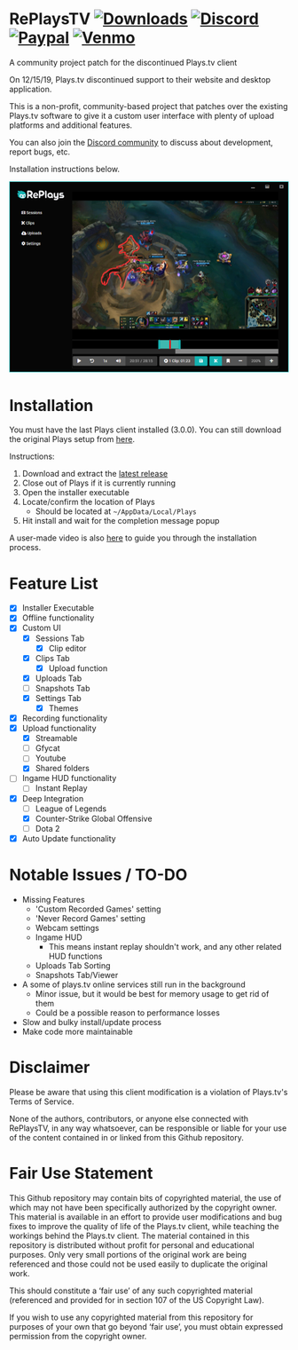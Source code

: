# RePlaysTV [![Downloads][download-badge]][download-link] [![Discord][discord-badge]][discord-link] [![Paypal][paypal-badge]][paypal-link] [![Venmo][venmo-badge]][venmo-link] 

[download-badge]: https://img.shields.io/github/downloads/lulzsun/RePlaysTV/total
[download-link]: https://github.com/lulzsun/RePlaysTV/releases/

[discord-badge]: https://img.shields.io/discord/654698116917886986?label=Discord&logo=discord
[discord-link]: https://discordapp.com/invite/Qj2BmZX

[paypal-badge]: https://img.shields.io/badge/Paypal-Donate!-%2300457C.svg?logo=paypal&style=flat
[paypal-link]: https://www.paypal.com/cgi-bin/webscr?cmd=_donations&business=AC6XUC2KNBLNN&item_name=Support+ReplaysTV+Development&currency_code=USD&source=url

[venmo-badge]: https://img.shields.io/badge/Venmo-Donate!-informational
[venmo-link]: https://venmo.com/jminquach

A community project patch for the discontinued Plays.tv client

On 12/15/19, Plays.tv discontinued support to their website and desktop application.

This is a non-profit, community-based project that patches over the existing Plays.tv software to give it a custom user interface with plenty of upload platforms and additional features.

You can also join the [Discord community](https://discordapp.com/invite/Qj2BmZX) to discuss about development, report bugs, etc.

Installation instructions below.

![Preview](/resources/preview.png)

# Installation
You must have the last Plays client installed (3.0.0). You can still download the original Plays setup from [here](https://web.archive.org/web/20191212211927/https://app-updates.plays.tv/builds/PlaysSetup.exe).

Instructions:
  1. Download and extract the [latest release](https://github.com/lulzsun/RePlaysTV/releases)
  2. Close out of Plays if it is currently running
  3. Open the installer executable 
  4. Locate/confirm the location of Plays
     * Should be located at `~/AppData/Local/Plays`
  5. Hit install and wait for the completion message popup
  
A user-made video is also [here](https://www.youtube.com/watch?v=GyWTfz2uYTM) to guide you through the installation process.

# Feature List
  * [x] Installer Executable
  * [x] Offline functionality
  * [x] Custom UI
	* [x] Sessions Tab
	  * [x] Clip editor
	* [x] Clips Tab
	  * [x] Upload function
	* [x] Uploads Tab
	* [ ] Snapshots Tab
	* [x] Settings Tab
	  * [x] Themes
  * [x] Recording functionality
  * [x] Upload functionality
    * [x] Streamable
	* [ ] Gfycat
    * [ ] Youtube
	* [x] Shared folders
  * [ ] Ingame HUD functionality
    * [ ] Instant Replay 
  * [x] Deep Integration
    * [ ] League of Legends
    * [x] Counter-Strike Global Offensive
    * [ ] Dota 2
  * [x] Auto Update functionality

# Notable Issues / TO-DO
  * Missing Features
	* 'Custom Recorded Games' setting
	* 'Never Record Games' setting
	* Webcam settings
	* Ingame HUD
	  * This means instant replay shouldn't work, and any other related HUD functions
	* Uploads Tab Sorting
	* Snapshots Tab/Viewer
  * A some of plays.tv online services still run in the background
    * Minor issue, but it would be best for memory usage to get rid of them
	* Could be a possible reason to performance losses
  * Slow and bulky install/update process
  * Make code more maintainable

# Disclaimer
Please be aware that using this client modification is a violation of Plays.tv's Terms of Service. 

None of the authors, contributors, or anyone else connected with RePlaysTV, in any way whatsoever, can be responsible or liable for your use of the content contained in or linked from this Github repository.

# Fair Use Statement
This Github repository may contain bits of copyrighted material, the use of which may not have been specifically authorized by the copyright owner. This material is available in an effort to provide user modifications and bug fixes to improve the quality of life of the Plays.tv client, while teaching the workings behind the Plays.tv client. The material contained in this repository is distributed without profit for personal and educational purposes. Only very small portions of the original work are being referenced and those could not be used easily to duplicate the original work.

This should constitute a ‘fair use’ of any such copyrighted material (referenced and provided for in section 107 of the US Copyright Law).

If you wish to use any copyrighted material from this repository for purposes of your own that go beyond ‘fair use’, you must obtain expressed permission from the copyright owner.
